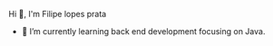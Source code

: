 Hi 👋, I'm Filipe lopes prata</h1>
- 🌱 I’m currently learning back end development focusing on Java.
